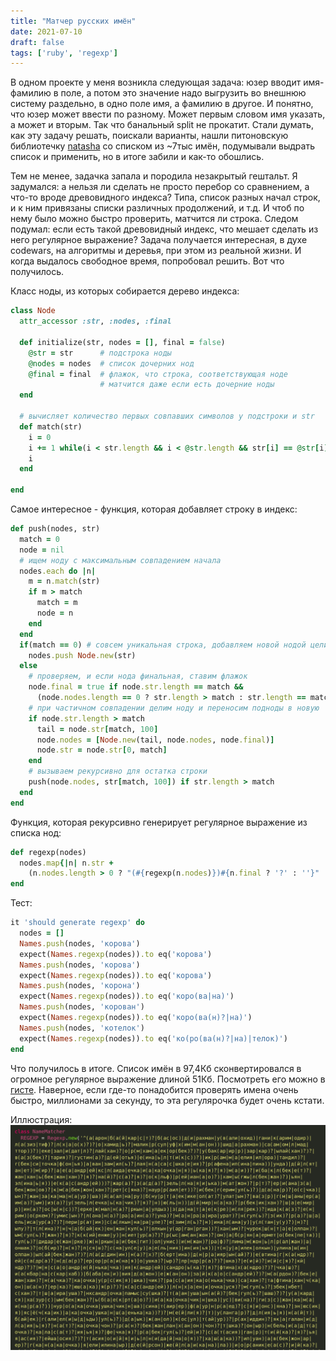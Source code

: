 ```yaml
---
title: "Матчер русских имён"
date: 2021-07-10
draft: false
tags: ['ruby', 'regexp']
---
```

В одном проекте у меня возникла следующая задача: юзер вводит имя-фамилию в поле, а потом это значение надо выгрузить во внешнюю систему раздельно, в одно поле имя, а фамилию в другое. И понятно, что юзер может ввести по разному. Может первым словом имя указать, а может и вторым. Так что банальный split не прокатит. Стали думать, как эту задачу решать, поискали варианты, нашли питоновскую библиотечку [natasha](https://github.com/natasha/natasha) со списком из ~7тыс имён, подумывали выдрать список и применить, но в итоге забили и как-то обошлись. 

Тем не менее, задачка запала и породила незакрытый гештальт. Я задумался: а нельзя ли сделать не просто перебор со сравнением, а что-то вроде древовидного индекса? Типа, список разных начал строк, и к ним привязаны списки различных продолжений, и т.д. И чтоб по нему было можно быстро проверить, матчится ли строка. Следом подумал: если есть такой древовидный индекс, что мешает сделать из него регулярное выражение? Задача получается интересная, в духе codewars, на алгоритмы и деревья, при этом из реальной жизни. И когда выдалось свободное время, попробовал решить. Вот что получилось. 

Класс ноды, из которых собирается дерево индекса: 

```ruby 
class Node
  attr_accessor :str, :nodes, :final

  def initialize(str, nodes = [], final = false)
    @str = str      # подстрока ноды 
    @nodes = nodes  # список дочерних нод
    @final = final  # флажок, что строка, соответствующая ноде
                    # матчится даже если есть дочерние ноды 
  end

  # вычисляет количество первых совпавших символов у подстроки и str
  def match(str)
    i = 0
    i += 1 while(i < str.length && i < @str.length && str[i] == @str[i])
    i
  end

end
```

Самое интересное - функция, которая добавляет строку в индекс: 

```ruby
def push(nodes, str)
  match = 0
  node = nil
  # ищем ноду с максимальным совпадением начала
  nodes.each do |n|
    m = n.match(str)
    if m > match 
      match = m
      node = n
    end   
  end
  if(match == 0) # совсем уникальная строка, добавляем новой нодой целиком
    nodes.push Node.new(str)
  else
    # проверяем, и если нода финальная, ставим флажок
    node.final = true if node.str.length == match && 
      (node.nodes.length == 0 ? str.length > match : str.length == match)
    # при частичном совпадении делим ноду и переносим подноды в новую
    if node.str.length > match
      tail = node.str[match, 100]
      node.nodes = [Node.new(tail, node.nodes, node.final)]
      node.str = node.str[0, match]
    end
    # вызываем рекурсивно для остатка строки
    push(node.nodes, str[match, 100]) if str.length > match
  end
end
```

Функция, которая рекурсивно генерирует регулярное выражение из списка нод:

```ruby
def regexp(nodes)
  nodes.map{|n| n.str + 
    (n.nodes.length > 0 ? "(#{regexp(n.nodes)})#{n.final ? '?' : ''}" : '')}.join('|')
end
```

Тест:

```ruby
it 'should generate regexp' do
  nodes = []
  Names.push(nodes, 'корова')
  expect(Names.regexp(nodes)).to eq('корова')
  Names.push(nodes, 'корова')
  expect(Names.regexp(nodes)).to eq('корова')
  Names.push(nodes, 'корона')
  expect(Names.regexp(nodes)).to eq('коро(ва|на)')
  Names.push(nodes, 'корован')
  expect(Names.regexp(nodes)).to eq('коро(ва(н)?|на)')
  Names.push(nodes, 'котелок')
  expect(Names.regexp(nodes)).to eq('ко(ро(ва(н)?|на)|телок)')
end
```

Что получилось в итоге. Список имён в 97,4Кб сконвертировался в огромное регулярное выражение длиной 51Кб. Посмотреть его можно в [гисте](https://gist.github.com/fpaint/caacffdf1c3331a1fe01767b04c0bbab). Наверное, если где-то понадобится проверять имена очень быстро, миллионами за секунду, то эта регулярочка будет очень кстати. 

Иллюстрация:
![](/images/name_matcher.png)